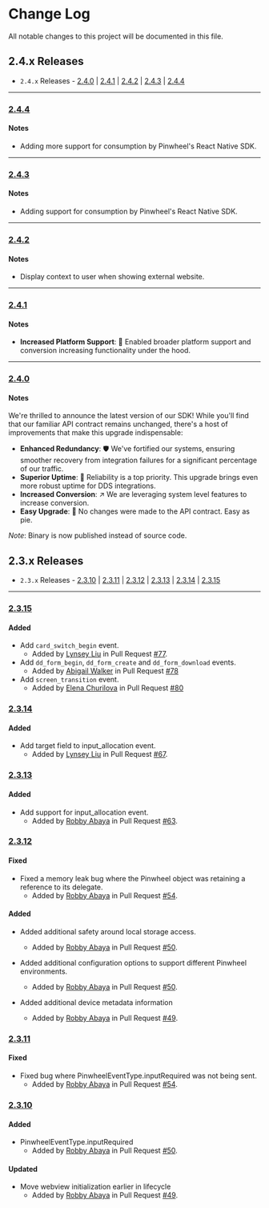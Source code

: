 # Change Log

All notable changes to this project will be documented in this file.

## 2.4.x Releases

- `2.4.x` Releases - [2.4.0](#240) | [2.4.1](#241) | [2.4.2](#242) | [2.4.3](#243) | [2.4.4](#244)

---
### [2.4.4](https://github.com/underdog-tech/pinwheel-ios-sdk/releases/tag/2.4.4)

#### Notes

- Adding more support for consumption by Pinwheel's React Native SDK.

---
### [2.4.3](https://github.com/underdog-tech/pinwheel-ios-sdk/releases/tag/2.4.3)

#### Notes

- Adding support for consumption by Pinwheel's React Native SDK.

---
### [2.4.2](https://github.com/underdog-tech/pinwheel-ios-sdk/releases/tag/2.4.2)

#### Notes

- Display context to user when showing external website.

---
### [2.4.1](https://github.com/underdog-tech/pinwheel-ios-sdk/releases/tag/2.4.1)

#### Notes

- **Increased Platform Support**: 🌌 Enabled broader platform support and conversion increasing functionality under the hood.

---
### [2.4.0](https://github.com/underdog-tech/pinwheel-ios-sdk/releases/tag/2.4.0)

#### Notes

We're thrilled to announce the latest version of our SDK! While you'll find that our familiar API contract remains unchanged, there's a host of improvements that make this upgrade indispensable:

- **Enhanced Redundancy**: 🛡️ We've fortified our systems, ensuring smoother recovery from integration failures for a significant percentage of our traffic.
- **Superior Uptime**: 🦾 Reliability is a top priority. This upgrade brings even more robust uptime for DDS integrations.
- **Increased Conversion**: ↗️ We are leveraging system level features to increase conversion.
- **Easy Upgrade**: 🥧 No changes were made to the API contract. Easy as pie.

*Note*: Binary is now published instead of source code.


## 2.3.x Releases

- `2.3.x` Releases - [2.3.10](#2310) | [2.3.11](#2311) | [2.3.12](#2312) | [2.3.13](#2313) | [2.3.14](#2314) | [2.3.15](#2315)

---
### [2.3.15](https://github.com/underdog-tech/pinwheel-ios-sdk/releases/tag/2.3.15)

#### Added

- Add `card_switch_begin` event.
  - Added by [Lynsey Liu](https://github.com/lynsey-pinwheel) in Pull Request [#77](https://github.com/underdog-tech/pinwheel-ios-sdk/pull/77).
- Add `dd_form_begin`, `dd_form_create` and `dd_form_download` events.
  - Added by [Abigail Walker](https://github.com/abbymwalker) in Pull Request [#78](https://github.com/underdog-tech/pinwheel-ios-sdk/pull/78)
- Add `screen_transition` event.
  - Added by [Elena Churilova](https://github.com/elenachurilova) in Pull Request [#80](https://github.com/underdog-tech/pinwheel-ios-sdk/pull/80)

### [2.3.14](https://github.com/underdog-tech/pinwheel-ios-sdk/releases/tag/2.3.14)

#### Added

- Add target field to input_allocation event.
  - Added by [Lynsey Liu](https://github.com/lynsey-pinwheel) in Pull Request [#67](https://github.com/underdog-tech/pinwheel-ios-sdk/pull/67).

### [2.3.13](https://github.com/underdog-tech/pinwheel-ios-sdk/releases/tag/2.3.13)

#### Added

- Add support for input_allocation event.
  - Added by [Robby Abaya](https://github.com/rawbee) in Pull Request [#63](https://github.com/underdog-tech/pinwheel-ios-sdk/pull/63).

### [2.3.12](https://github.com/underdog-tech/pinwheel-ios-sdk/releases/tag/2.3.11)

#### Fixed

- Fixed a memory leak bug where the Pinwheel object was retaining a reference to its delegate.
  - Added by [Robby Abaya](https://github.com/rawbee) in Pull Request [#54](https://github.com/underdog-tech/pinwheel-ios-sdk/pull/62).

#### Added

- Added additional safety around local storage access.
  - Added by [Robby Abaya](https://github.com/rawbee) in Pull Request [#50](https://github.com/underdog-tech/pinwheel-ios-sdk/pull/62).

- Added additional configuration options to support different Pinwheel environments.
  - Added by [Robby Abaya](https://github.com/rawbee) in Pull Request [#50](https://github.com/underdog-tech/pinwheel-ios-sdk/pull/60).

- Added additional device metadata information
  - Added by [Robby Abaya](https://github.com/rawbee) in Pull Request [#49](https://github.com/underdog-tech/pinwheel-ios-sdk/pull/60).

### [2.3.11](https://github.com/underdog-tech/pinwheel-ios-sdk/releases/tag/2.3.11)

#### Fixed

- Fixed bug where PinwheelEventType.inputRequired was not being sent.
  - Added by [Robby Abaya](https://github.com/rawbee) in Pull Request [#54](https://github.com/underdog-tech/pinwheel-ios-sdk/pull/54).

### [2.3.10](https://github.com/underdog-tech/pinwheel-ios-sdk/releases/tag/2.3.10)

#### Added

- PinwheelEventType.inputRequired
  - Added by [Robby Abaya](https://github.com/rawbee) in Pull Request [#50](https://github.com/underdog-tech/pinwheel-ios-sdk/pull/50).

#### Updated

- Move webview initialization earlier in lifecycle
  - Added by [Robby Abaya](https://github.com/rawbee) in Pull Request [#49](https://github.com/underdog-tech/pinwheel-ios-sdk/pull/49).
